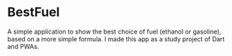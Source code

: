 # BestFuel

A simple application to show the best choice of fuel (ethanol or gasoline), 
based on a more simple formula. I made this app as a study project of Dart and PWAs.

